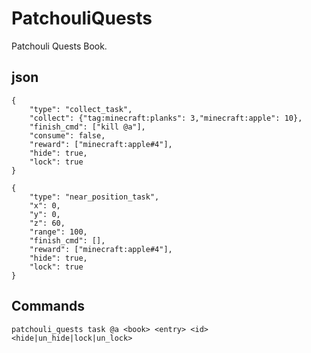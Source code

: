 # PatchouliQuests

Patchouli Quests Book.

## json

```json5
{
    "type": "collect_task",
    "collect": {"tag:minecraft:planks": 3,"minecraft:apple": 10},
    "finish_cmd": ["kill @a"],
    "consume": false,
    "reward": ["minecraft:apple#4"],
    "hide": true,
    "lock": true
}
```

```json5
{
    "type": "near_position_task",
    "x": 0,
    "y": 0,
    "z": 60,
    "range": 100,
    "finish_cmd": [],
    "reward": ["minecraft:apple#4"],
    "hide": true,
    "lock": true
}
```

## Commands

```text
patchouli_quests task @a <book> <entry> <id> <hide|un_hide|lock|un_lock>
```